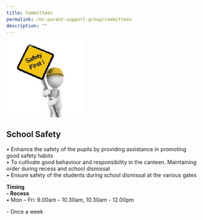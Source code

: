 ```yaml
---
title: Committees
permalink: /nc-parent-support-group/committees
description: ""
---
```

<img src="/images/safety_orig.jpg"  
style="width:40%">

## **School Safety**  
• Enhance the safety of the pupils by providing assistance in promoting good safety habits  
• To cultivate good behaviour and responsibility in the canteen. Maintaining order during recess and school dismissal  
• Ensure safety of the students during school dismissal at the various gates  
  
**Timing**  
**\- Recess**  
• Mon – Fri: 9.00am – 10.30am, 10.30am - 12.00pm  
  
\- Once a week
